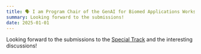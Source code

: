 ```yaml
---
title: 🗣️ I am Program Chair of the GenAI for Biomed Applications Workshop at IEEE CBMS.
summary: Looking forward to the submissions! 
date: 2025-01-01
---
```

Looking forward to the submissions to the [Special Track](https://sites.google.com/view/gai4ba/organizing-committee?authuser=0) and the interesting discussions!